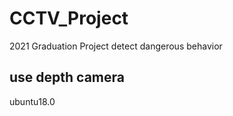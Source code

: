 # CCTV_Project

2021 Graduation Project
<Real Time CCTV> detect dangerous behavior


## use depth camera
ubuntu18.0 
